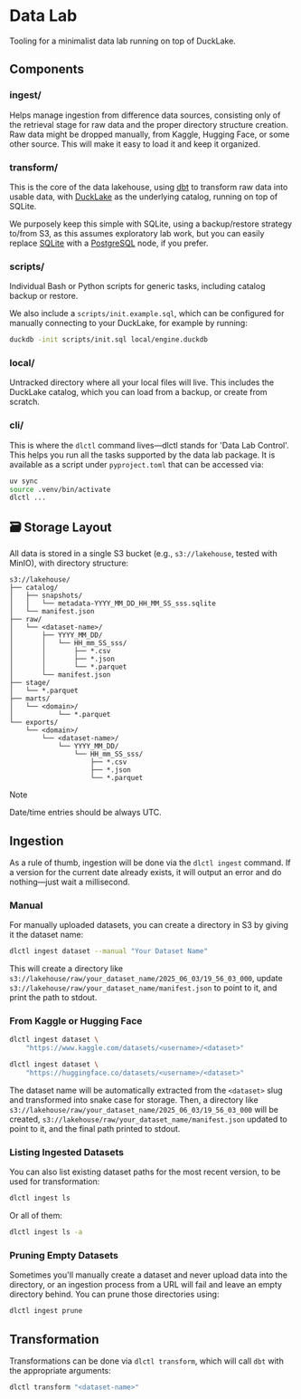 # Data Lab

Tooling for a minimalist data lab running on top of DuckLake.


## Components

### ingest/

Helps manage ingestion from difference data sources, consisting only of the retrieval stage for raw data and the proper directory structure creation. Raw data might be dropped manually, from Kaggle, Hugging Face, or some other source. This will make it easy to load it and keep it organized.

### transform/

This is the core of the data lakehouse, using [dbt](https://docs.getdbt.com/) to transform raw data into usable data, with [DuckLake](https://ducklake.select/) as the underlying catalog, running on top of SQLite.

We purposely keep this simple with SQLite, using a backup/restore strategy to/from S3, as this assumes exploratory lab work, but you can easily replace [SQLite](https://ducklake.select/docs/stable/duckdb/usage/choosing_a_catalog_database#sqlite) with a [PostgreSQL](https://ducklake.select/docs/stable/duckdb/usage/choosing_a_catalog_database#postgresql) node, if you prefer.

### scripts/

Individual Bash or Python scripts for generic tasks, including catalog backup or restore.

We also include a `scripts/init.example.sql`, which can be configured for manually connecting to your DuckLake, for example by running:

```bash
duckdb -init scripts/init.sql local/engine.duckdb
```

### local/

Untracked directory where all your local files will live. This includes the DuckLake catalog, which you can load from a backup, or create from scratch.

### cli/

This is where the `dlctl` command lives—dlctl stands for 'Data Lab Control'. This helps you run all the tasks supported by the data lab package. It is available as a script under `pyproject.toml` that can be accessed via:

```bash
uv sync
source .venv/bin/activate
dlctl ...
```

## 🗃️ Storage Layout

All data is stored in a single S3 bucket (e.g., `s3://lakehouse`, tested with MinIO), with directory structure:

```
s3://lakehouse/
├── catalog/
│   ├── snapshots/
│   │   └── metadata-YYYY_MM_DD_HH_MM_SS_sss.sqlite
│   └── manifest.json
├── raw/
│   └── <dataset-name>/
│       ├── YYYY_MM_DD/
│       │   └── HH_mm_SS_sss/
│       │       ├── *.csv
│       │       ├── *.json
│       │       └── *.parquet
│       └── manifest.json
├── stage/
│   └── *.parquet
├── marts/
│   └── <domain>/
│           └── *.parquet
└── exports/
    └── <domain>/
        └── <dataset-name>/
            └── YYYY_MM_DD/
                └── HH_mm_SS_sss/
                    ├── *.csv
                    ├── *.json
                    └── *.parquet
```

> [!NOTE]
> Date/time entries should be always UTC.

## Ingestion

As a rule of thumb, ingestion will be done via the `dlctl ingest` command. If a version for the current date already exists, it will output an error and do nothing—just wait a millisecond.

### Manual

For manually uploaded datasets, you can create a directory in S3 by giving it the dataset name:

```bash
dlctl ingest dataset --manual "Your Dataset Name"
```

This will create a directory like `s3://lakehouse/raw/your_dataset_name/2025_06_03/19_56_03_000`, update `s3://lakehouse/raw/your_dataset_name/manifest.json` to point to it, and print the path to stdout.

### From Kaggle or Hugging Face

```bash
dlctl ingest dataset \
    "https://www.kaggle.com/datasets/<username>/<dataset>"

dlctl ingest dataset \
    "https://huggingface.co/datasets/<username>/<dataset>"
```

The dataset name will be automatically extracted from the `<dataset>` slug and transformed into snake case for storage. Then, a directory like `s3://lakehouse/raw/your_dataset_name/2025_06_03/19_56_03_000` will be created, `s3://lakehouse/raw/your_dataset_name/manifest.json` updated to point to it, and the final path printed to stdout.

### Listing Ingested Datasets

You can also list existing dataset paths for the most recent version, to be used for transformation:

```bash
dlctl ingest ls
```

Or all of them:

```bash
dlctl ingest ls -a
```

### Pruning Empty Datasets

Sometimes you'll manually create a dataset and never upload data into the directory, or an ingestion process from a URL will fail and leave an empty directory behind. You can prune those directories using:

```bash
dlctl ingest prune
```

## Transformation

Transformations can be done via `dlctl transform`, which will call `dbt` with the appropriate arguments:

```bash
dlctl transform "<dataset-name>"
```
